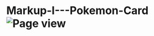 # Markup-I---Pokemon-Card![Page view](https://user-images.githubusercontent.com/125915698/223246819-814b7c9a-4854-4b82-a5d4-1414558cb3e2.png)
